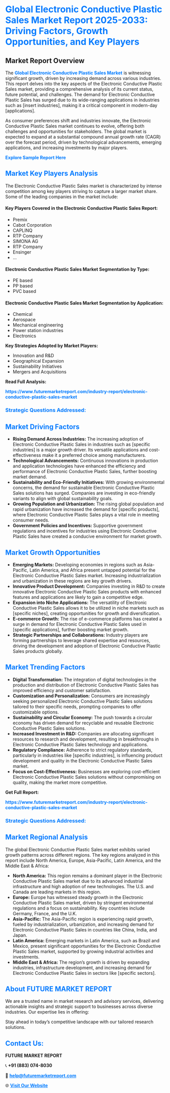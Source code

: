 <h1 style="color: #007BFF;">Global Electronic Conductive Plastic Sales Market Report 2025-2033: Driving Factors, Growth Opportunities, and Key Players</h1>

<section id="overview">
<h2>Market Report Overview</h2>
<p>The <a href="https://www.futuremarketreport.com/industry-report/electronic-conductive-plastic-sales-market" style="color: #007BFF; text-decoration: none;"><strong>Global Electronic Conductive Plastic Sales Market</strong></a> is witnessing significant growth, driven by increasing demand across various industries. This report delves into the key aspects of the Electronic Conductive Plastic Sales market, providing a comprehensive analysis of its current status, future potential, and challenges. The demand for Electronic Conductive Plastic Sales has surged due to its wide-ranging applications in industries such as [insert industries], making it a critical component in modern-day [applications].</p>
<p>As consumer preferences shift and industries innovate, the Electronic Conductive Plastic Sales market continues to evolve, offering both challenges and opportunities for stakeholders. The global market is expected to expand at a substantial compound annual growth rate (CAGR) over the forecast period, driven by technological advancements, emerging applications, and increasing investments by major players.</p>
</section>

<section id="overview">
<p><a href="https://www.futuremarketreport.com/request-sample/reportId=109005" style="color: #007BFF; text-decoration: none;"><strong>Explore Sample Report Here</strong></a></p>
</section>

<section id="key-players">
<h2 style="color: #007BFF;">Market Key Players Analysis</h2>
<p>The Electronic Conductive Plastic Sales market is characterized by intense competition among key players striving to capture a larger market share. Some of the leading companies in the market include:</p>
<h4>Key Players Covered in the Electronic Conductive Plastic Sales Report:</h4>
<ul><li>Premix</li><li>Cabot Corporation</li><li>CAPLINQ</li><li>RTP Company</li><li>SIMONA AG</li><li>RTP Company</li><li>Ensinger</li><li>...</li></ul>
<h4>Electronic Conductive Plastic Sales Market Segmentation by Type:</h4>
<ul><li>PE based</li><li>PP based</li><li>PVC based</li></ul>

<h4>Electronic Conductive Plastic Sales Market Segmentation by Application:</h4>
<ul><li>Chemical</li><li>Aerospace</li><li>Mechanical engineering</li><li>Power station industries</li><li>Electronics</li></ul>
<p><strong>Key Strategies Adopted by Market Players:</strong></p>
<ul>
<li>Innovation and R&D</li>
<li>Geographical Expansion</li>
<li>Sustainability Initiatives</li>
<li>Mergers and Acquisitions</li>
</ul>
</section>

<section>
<p><strong>Read Full Analysis: </strong></p><a href="https://www.futuremarketreport.com/industry-report/electronic-conductive-plastic-sales-market" style="color: #007BFF; text-decoration: none;"><strong>https://www.futuremarketreport.com/industry-report/electronic-conductive-plastic-sales-market</strong></a>
<h3 style="color: #007BFF;">Strategic Questions Addressed:</h3>
</section>

<section id="driving-factors">
<h2 style="color: #007BFF;">Market Driving Factors</h2>
<ul>
<li><strong>Rising Demand Across Industries:</strong> The increasing adoption of Electronic Conductive Plastic Sales in industries such as [specific industries] is a major growth driver. Its versatile applications and cost-effectiveness make it a preferred choice among manufacturers.</li>
<li><strong>Technological Advancements:</strong> Continuous innovations in production and application technologies have enhanced the efficiency and performance of Electronic Conductive Plastic Sales, further boosting market demand.</li>
<li><strong>Sustainability and Eco-Friendly Initiatives:</strong> With growing environmental concerns, the demand for sustainable Electronic Conductive Plastic Sales solutions has surged. Companies are investing in eco-friendly variants to align with global sustainability goals.</li>
<li><strong>Growing Population and Urbanization:</strong> The rising global population and rapid urbanization have increased the demand for [specific products], where Electronic Conductive Plastic Sales plays a vital role in meeting consumer needs.</li>
<li><strong>Government Policies and Incentives:</strong> Supportive government regulations and incentives for industries using Electronic Conductive Plastic Sales have created a conducive environment for market growth.</li>
</ul>
</section>

<section id="growth-opportunities">
<h2 style="color: #007BFF;">Market Growth Opportunities</h2>
<ul>
<li><strong>Emerging Markets:</strong> Developing economies in regions such as Asia-Pacific, Latin America, and Africa present untapped potential for the Electronic Conductive Plastic Sales market. Increasing industrialization and urbanization in these regions are key growth drivers.</li>
<li><strong>Innovative Product Development:</strong> Companies investing in R&D to create innovative Electronic Conductive Plastic Sales products with enhanced features and applications are likely to gain a competitive edge.</li>
<li><strong>Expansion into Niche Applications:</strong> The versatility of Electronic Conductive Plastic Sales allows it to be utilized in niche markets such as [specific niches], creating opportunities for growth and diversification.</li>
<li><strong>E-commerce Growth:</strong> The rise of e-commerce platforms has created a surge in demand for Electronic Conductive Plastic Sales used in [specific applications], further boosting market growth.</li>
<li><strong>Strategic Partnerships and Collaborations:</strong> Industry players are forming partnerships to leverage shared expertise and resources, driving the development and adoption of Electronic Conductive Plastic Sales products globally.</li>
</ul>
</section>

<section id="trending-factors">
<h2 style="color: #007BFF;">Market Trending Factors</h2>
<ul>
<li><strong>Digital Transformation:</strong> The integration of digital technologies in the production and distribution of Electronic Conductive Plastic Sales has improved efficiency and customer satisfaction.</li>
<li><strong>Customization and Personalization:</strong> Consumers are increasingly seeking personalized Electronic Conductive Plastic Sales solutions tailored to their specific needs, prompting companies to offer customizable options.</li>
<li><strong>Sustainability and Circular Economy:</strong> The push towards a circular economy has driven demand for recyclable and reusable Electronic Conductive Plastic Sales solutions.</li>
<li><strong>Increased Investment in R&D:</strong> Companies are allocating significant resources to research and development, resulting in breakthroughs in Electronic Conductive Plastic Sales technology and applications.</li>
<li><strong>Regulatory Compliance:</strong> Adherence to strict regulatory standards, particularly in industries like [specific industries], is influencing product development and quality in the Electronic Conductive Plastic Sales market.</li>
<li><strong>Focus on Cost-Effectiveness:</strong> Businesses are exploring cost-efficient Electronic Conductive Plastic Sales solutions without compromising on quality, making the market more competitive.</li>
</ul>
</section>

<section>
<p><strong>Get Full Report: </strong></p><a href="https://www.futuremarketreport.com/industry-report/electronic-conductive-plastic-sales-market" style="color: #007BFF; text-decoration: none;"><strong>https://www.futuremarketreport.com/industry-report/electronic-conductive-plastic-sales-market</strong></a>
<h3 style="color: #007BFF;">Strategic Questions Addressed:</h3>
</section>


<section id="regional-analysis">
<h2 style="color: #007BFF;">Market Regional Analysis</h2>
<p>The global Electronic Conductive Plastic Sales market exhibits varied growth patterns across different regions. The key regions analyzed in this report include North America, Europe, Asia-Pacific, Latin America, and the Middle East & Africa:</p>
<ul>
<li><strong>North America:</strong> This region remains a dominant player in the Electronic Conductive Plastic Sales market due to its advanced industrial infrastructure and high adoption of new technologies. The U.S. and Canada are leading markets in this region.</li>
<li><strong>Europe:</strong> Europe has witnessed steady growth in the Electronic Conductive Plastic Sales market, driven by stringent environmental regulations and a focus on sustainability. Key countries include Germany, France, and the U.K.</li>
<li><strong>Asia-Pacific:</strong> The Asia-Pacific region is experiencing rapid growth, fueled by industrialization, urbanization, and increasing demand for Electronic Conductive Plastic Sales in countries like China, India, and Japan.</li>
<li><strong>Latin America:</strong> Emerging markets in Latin America, such as Brazil and Mexico, present significant opportunities for the Electronic Conductive Plastic Sales market, supported by growing industrial activities and investments.</li>
<li><strong>Middle East & Africa:</strong> The region’s growth is driven by expanding industries, infrastructure development, and increasing demand for Electronic Conductive Plastic Sales in sectors like [specific sectors].</li>
</ul>
</section>

<footer>
<h2 style="color: #007BFF;">About FUTURE MARKET REPORT</h2>
<p>We are a trusted name in market research and advisory services, delivering actionable insights and strategic support to businesses across diverse industries. Our expertise lies in offering:</p>

<p>Stay ahead in today’s competitive landscape with our tailored research solutions.</p>

<h2 style="color: #007BFF;">Contact Us:</h2>
<p><strong>FUTURE MARKET REPORT</strong></p>
<p>📞 <strong>+91 (883) 074-8030</strong></p>
<p>📧 <strong><a href="mailto:help@futuremarketreport.com" style="color: #007BFF;">help@futuremarketreport.com</a></strong></p>
<p>🌐 <strong><a href="https://www.futuremarketreport.com/" style="color: #007BFF;">Visit Our Website</a></strong></p>
</footer>